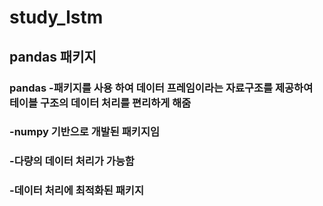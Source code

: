 # study_lstm

## pandas 패키지
### pandas -패키지를 사용 하여 데이터 프레임이라는 자료구조를 제공하여 테이블 구조의 데이터 처리를 편리하게 해줌
### -numpy 기반으로 개발된 패키지임
### -다량의 데이터 처리가 가능함
### -데이터 처리에 최적화된 패키지
